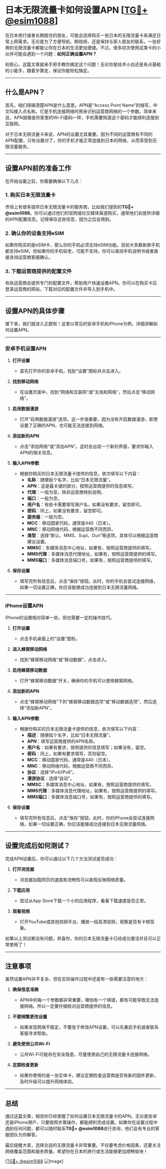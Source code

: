 # 日本无限流量卡如何设置APN [[TG💪+ @esim1088](https://t.me/s/esim1088)]

在日本旅行或者长期居住的朋友，可能会选择购买一张日本的无限流量卡来满足日常上网需求。无论是为了方便导航、刷视频，还是保持与家人朋友的联系，一张好用的无限流量卡都能让你在日本的生活更加便捷。不过，很多初次使用这类卡的小伙伴可能会遇到一个问题：**如何正确设置APN？**  

别担心，这篇文章就来手把手教你搞定这个问题！无论你是技术小白还是有点基础的小能手，跟着步骤走，保证你能轻松搞定。

---

## 什么是APN？

首先，咱们得搞清楚APN是什么意思。APN是“Access Point Name”的缩写，中文叫接入点名称。它是手机连接网络时用来识别运营商网络的一个参数。简单来说，APN就像是你家里的Wi-Fi密码一样，手机需要知道这个密码才能顺利连接到互联网。

对于日本无限流量卡来说，APN的设置尤其重要。因为不同的运营商有不同的APN配置，只有设置对了，你的手机才能正常连接到日本的网络，从而享受到无限流量服务。

---

## 设置APN前的准备工作

在开始设置之前，你需要确保以下几点：

### 1. 购买日本无限流量卡
市场上有很多提供日本无限流量卡的服务商，比如我们提到的**TG💪+ @esim1088**。你可以通过他们的官网或社交媒体渠道购买，通常他们会提供详细的APN配置信息。记得保存这些信息，因为之后会用到。

### 2. 确认你的设备支持eSIM
如果你购买的是eSIM卡，那么你的手机必须支持eSIM功能。目前大多数新款手机都支持eSIM，但如果你的手机较老，可能不支持。你可以查阅手机说明书或者直接咨询运营商客服确认。

### 3. 下载运营商提供的配置文件
有些运营商会提供专门的配置文件，帮助用户快速设置APN。你可以在购买卡后登录运营商的网站，下载对应的配置文件并导入到手机中。

---

## 设置APN的具体步骤

接下来，我们就进入正题啦！这里以常见的安卓手机和iPhone为例，详细讲解如何设置APN。

---

### 安卓手机设置APN

1. **打开设置**
   - 首先打开你的安卓手机，找到“设置”图标并点击进入。

2. **找到移动网络**
   - 在设置页面中，找到“网络和互联网”或“无线和网络”，然后点击“移动网络”。

3. **启用数据漫游**
   - 打开“启用数据漫游”选项。这一步很重要，因为没有开启数据漫游，即使设置了正确的APN，也可能无法连接到网络。

4. **添加新的APN**
   - 点击“添加网络”或“添加APN”。这时会出现一个新的界面，要求你输入APN的相关信息。

5. **输入APN参数**
   - 根据你购买的日本无限流量卡提供的信息，依次填写以下内容：
     - **名称**：随便起个名字，比如“日本无限流量”。
     - **APN**：这是最关键的部分，按照运营商提供的信息填写。
     - **代理**：一般为空，除非运营商特别说明。
     - **端口**：一般为空。
     - **用户名**：有些卡需要填写用户名，如果没有要求，留空即可。
     - **密码**：同上，如果没有要求，留空即可。
     - **服务器**：一般为空。
     - **MCC**：移动国家代码，通常是440（日本）。
     - **MNC**：移动网络代码，根据运营商不同而异。
     - **类型**：选择“默认、MMS、Supl、Dun”等选项，具体可以根据运营商建议设置。
     - **MMSC**：多媒体消息中心地址，如果有，按照运营商提供的填写。
     - **MMS代理**：多媒体消息代理地址，如果有，按照运营商提供的填写。
     - **MMS端口**：多媒体消息端口号，如果有，按照运营商提供的填写。

6. **保存设置**
   - 填写完所有信息后，点击“保存”按钮。此时，你的手机会尝试连接网络，如果一切设置正确，你应该能够成功连接到日本无限流量网络。

---

### iPhone设置APN

iPhone的设置相对简单一些，但也需要一定的操作技巧。

1. **打开设置**
   - 点击手机桌面上的“设置”图标。

2. **进入蜂窝移动网络**
   - 找到“蜂窝移动网络”或“移动数据”，点击进入。

3. **启用蜂窝移动数据**
   - 打开“蜂窝移动数据”开关，确保你的手机可以使用蜂窝网络。

4. **添加新的APN**
   - 点击“蜂窝移动网络”下的“蜂窝移动数据选项”或“移动数据选项”，然后选择“添加新APN”。

5. **输入APN参数**
   - 根据你购买的日本无限流量卡提供的信息，依次填写以下内容：
     - **描述**：随便起个名字，比如“日本无限流量”。
     - **APN**：填写运营商提供的APN名称。
     - **用户名**：如果有要求，按照提供的信息填写；如果没有，留空。
     - **密码**：同上，如果有要求填写，否则留空。
     - **MCC**：移动国家代码，通常是440（日本）。
     - **MNC**：移动网络代码，根据运营商不同而异。
     - **协议**：选择“IPv4/IPv6”。
     - **漫游协议**：选择“自动”。
     - **MMSC**：多媒体消息中心地址，如果有，按照运营商提供的填写。
     - **MMS代理**：多媒体消息代理地址，如果有，按照运营商提供的填写。
     - **MMS端口**：多媒体消息端口号，如果有，按照运营商提供的填写。

6. **保存设置**
   - 填写完所有信息后，点击“保存”按钮。此时，你的iPhone会尝试连接网络，如果一切设置正确，你应该能够成功连接到日本无限流量网络。

---

## 设置完成后如何测试？

完成APN设置后，你可以通过以下几个方法测试是否成功：

1. **打开浏览器**
   - 浏览器加载网页的速度和流畅性可以直观反映网络质量。

2. **下载应用**
   - 尝试从App Store下载一个小的应用程序，看看下载速度是否正常。

3. **观看视频**
   - 打开YouTube或其他视频平台，播放一段高清视频，观察是否有卡顿现象。

如果以上测试都没有问题，恭喜你，你的日本无限流量卡已经成功激活并且可以正常使用了！

---

## 注意事项

虽然设置APN并不复杂，但在实际操作过程中还是有一些需要注意的地方：

1. **确保信息准确**
   - APN中的每一个参数都非常重要，哪怕有一个填错，都有可能导致无法连接网络。所以一定要仔细核对运营商提供的信息。

2. **不要频繁更改设置**
   - 如果发现网络不稳定，不要急于修改APN设置，可以先重启手机或者联系客服寻求帮助。

3. **避免使用公共Wi-Fi**
   - 公共Wi-Fi可能存在安全隐患，尽量使用自己的无限流量卡连接网络。

4. **定期检查更新**
   - 如果你使用的是一张实体卡，建议定期检查运营商是否有新的固件更新，及时升级可以提升网络体验。

---

## 总结

通过这篇文章，相信你已经掌握了如何设置日本无限流量卡的APN。无论是安卓还是iPhone用户，只要按照步骤操作，都能顺利完成设置。如果你在设置过程中遇到任何问题，都可以随时联系**TG💪+ @esim1088**进行咨询，他们会有专业的客服团队为你解答。

最后提醒大家，选择合适的无限流量卡非常重要。不仅要考虑价格因素，还要关注网络覆盖范围和服务质量。希望你在日本的旅行或生活能够更加顺畅愉快！

[[TG💪+ @esim1088](https://t.me/s/esim1088) ![Image](https://i.postimg.cc/4NQfJmqS/Snipaste-2025-05-13-00-14-12.png)]